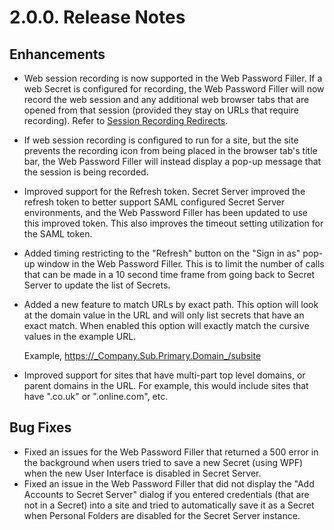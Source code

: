 [title]: # (2.0.0 Release Notes)
[tags]: # (web password filler)
[priority]: # (39995)
# 2.0.0. Release Notes

## Enhancements

* Web session recording is now supported in the Web Password Filler. If a web Secret is configured for recording, the Web Password Filler will now record the web session and any additional web browser tabs that are opened from that session (provided they stay on URLs that require recording). Refer to [Session Recording Redirects](../using-wpf/regex.md).
* If web session recording is configured to run for a site, but the site prevents the recording icon from being placed in the browser tab's title bar, the Web Password Filler will instead display a pop-up message that the session is being recorded.  
* Improved support for the Refresh token. Secret Server improved the refresh token to better support SAML configured Secret Server environments, and the Web Password Filler has been updated to use this improved token. This also improves the timeout setting utilization for the SAML token.
* Added timing restricting to the "Refresh" button on the "Sign in as" pop-up window in the Web Password Filler. This is to limit the number of calls that can be made in a 10 second time frame from going back to Secret Server to update the list of Secrets.
* Added a new feature to match URLs by exact path. This option will look at the domain value in the URL and will only list secrets that have an exact match. When enabled this option will exactly match the cursive values in the example URL.

  Example, https://_Company.Sub.Primary.Domain_/subsite 
* Improved support for sites that have multi-part top level domains, or parent domains in the URL. For example, this would include sites that have ".co.uk" or ".online.com", etc.

## Bug Fixes

* Fixed an issues for the Web Password Filler that returned a 500 error in the background when users tried to save a new Secret (using WPF) when the new User Interface is disabled in Secret Server.
* Fixed an issue in the Web Password Filler that did not display the "Add Accounts to Secret Server" dialog if you entered credentials (that are not in a Secret) into a site and tried to automatically save it as a Secret when Personal Folders are disabled for the Secret Server instance.
